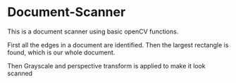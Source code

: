 # Document-Scanner

This is a document scanner using basic openCV functions.

First all the edges in a document are identified. Then the largest rectangle is found, which is our whole document.

Then Grayscale and perspective transform is applied to make it look scanned
